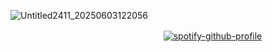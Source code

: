 ![Untitled2411_20250603122056](https://github.com/user-attachments/assets/7d5815f9-0012-4666-8a3f-7b318f1c2345)

ㅤㅤㅤㅤㅤㅤㅤㅤㅤㅤㅤㅤㅤㅤㅤㅤㅤㅤㅤ[![spotify-github-profile](https://spotify-github-profile.kittinanx.com/api/view?uid=31xeib7fgevwhwqt2v4k6bssxhqa&cover_image=true&theme=novatorem&show_offline=false&background_color=5f466c&interchange=false&bar_color=a0b993&bar_color_cover=false)](https://github.com/kittinan/spotify-github-profile)
